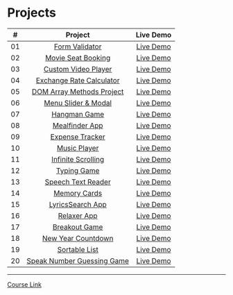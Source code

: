 # Projects

|  #  |                               Project                               |                             Live Demo                              |
| :-: | :-----------------------------------------------------------------: | :----------------------------------------------------------------: |
| 01  |           [Form Validator](./Projects/01-form-validator/)           |      [Live Demo](https://form-validator-youssef.vercel.app/)       |
| 02  |       [Movie Seat Booking](./Projects/02-movie-seat-booking/)       |    [Live Demo](https://movie-seat-booking-youssef.netlify.app/)    |
| 03  |      [Custom Video Player](./Projects/03-custom-video-player/)      |   [Live Demo](https://custom-video-player-youssef.netlify.app/)    |
| 04  | [Exchange Rate Calculator](./Projects/04-exchange-rate-calculator/) | [Live Demo](https://exchange-rate-calculator-youssef.netlify.app/) |
| 05  |    [DOM Array Methods Project](./Projects/05-dom-array-methods/)    |    [Live Demo](https://dom-array-methods-youssef.netlify.app/)     |
| 06  |       [Menu Slider & Modal](./Projects/06-modal-menu-slider/)       |    [Live Demo](https://modal-menu-slider-youssef.netlify.app/)     |
| 07  |               [Hangman Game](./Projects/07-hangman/)                |            [Live Demo](https://hangman-3.netlify.app/)             |
| 08  |            [Mealfinder App](./Projects/08-meal-finder/)             |          [Live Demo](https://meal-finder-1.netlify.app/)           |
| 09  |          [Expense Tracker](./Projects/09-expense-tracker/)          |        [Live Demo](https://expense-tracker-3.netlify.app/)         |
| 10  |             [Music Player](./Projects/10-quran-player/)             |        [Live Demo](https://player-application.vercel.app/)         |
| 11  |     [Infinite Scrolling](./Projects/11-infinte_scrolling_blog/)     |     [Live Demo](https://infinite-scrolling-blog.netlify.app/)      |
| 12  |              [Typing Game](./Projects/12-typing-game/)              |          [Live Demo](https://typing-game-3.netlify.app/)           |
| 13  |       [Speech Text Reader](./Projects/13-speech-text-reader/)       |       [Live Demo](https://speech-text-reader-3.netlify.app/)       |
| 14  |             [Memory Cards](./Projects/14-memory-cards/)             |          [Live Demo](https://memory-card-3.netlify.app/)           |
| 15  |           [LyricsSearch App](./Projects/15-quran-search/)           |           [Live Demo](https://quran-search.vercel.app/)            |
| 16  |              [Relaxer App](./Projects/16-relaxer-app/)              |          [Live Demo](https://relaxer-app-3.netlify.app/)           |
| 17  |            [Breakout Game](./Projects/17-breakout-game/)            |         [Live Demo](https://breakout-game-3.netlify.app/)          |
| 18  |       [New Year Countdown](./Projects/18-new-year-countdown/)       |       [Live Demo](https://new-year-countdown-1.netlify.app/)       |
| 19  |            [Sortable List](./Projects/19-sortable-list/)            |         [Live Demo](https://sortable-list-1.netlify.app/)          |
| 20  |   [Speak Number Guessing Game](./Projects/20-speak-number-guess/)   |       [Live Demo](https://speak-number-guess-1.netlify.app/)       |

---

[Course Link](https://www.udemy.com/course/web-projects-with-vanilla-javascript/?referralCode=F9B7C7FED834F91ADE75)<br>
